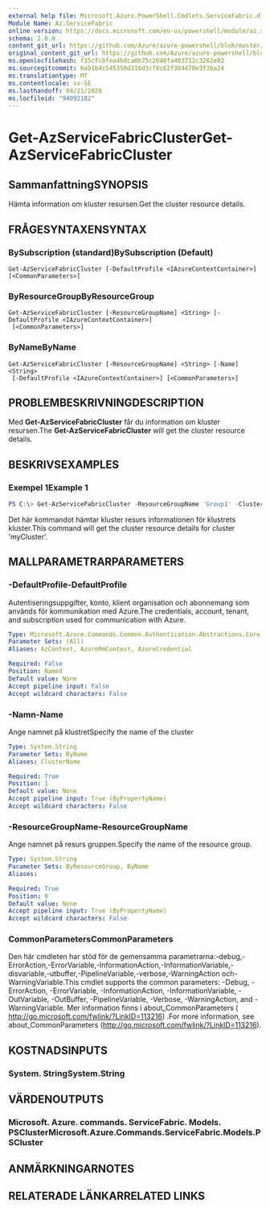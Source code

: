 ```yaml
---
external help file: Microsoft.Azure.PowerShell.Cmdlets.ServiceFabric.dll-Help.xml
Module Name: Az.ServiceFabric
online version: https://docs.microsoft.com/en-us/powershell/module/az.servicefabric/get-azservicefabriccluster
schema: 2.0.0
content_git_url: https://github.com/Azure/azure-powershell/blob/master/src/ServiceFabric/ServiceFabric/help/Get-AzServiceFabricCluster.md
original_content_git_url: https://github.com/Azure/azure-powershell/blob/master/src/ServiceFabric/ServiceFabric/help/Get-AzServiceFabricCluster.md
ms.openlocfilehash: f35cfcbfea4bdca0b75c2048fa403712c3262e02
ms.sourcegitcommit: 6a91b4c545350d316d3cf8c62f384478e3f3ba24
ms.translationtype: MT
ms.contentlocale: sv-SE
ms.lasthandoff: 04/21/2020
ms.locfileid: "94092182"
---
```

# <span data-ttu-id="9c5ff-101">Get-AzServiceFabricCluster</span><span class="sxs-lookup"><span data-stu-id="9c5ff-101">Get-AzServiceFabricCluster</span></span>

## <span data-ttu-id="9c5ff-102">Sammanfattning</span><span class="sxs-lookup"><span data-stu-id="9c5ff-102">SYNOPSIS</span></span>
<span data-ttu-id="9c5ff-103">Hämta information om kluster resursen.</span><span class="sxs-lookup"><span data-stu-id="9c5ff-103">Get the cluster resource details.</span></span>

## <span data-ttu-id="9c5ff-104">FRÅGESYNTAXEN</span><span class="sxs-lookup"><span data-stu-id="9c5ff-104">SYNTAX</span></span>

### <span data-ttu-id="9c5ff-105">BySubscription (standard)</span><span class="sxs-lookup"><span data-stu-id="9c5ff-105">BySubscription (Default)</span></span>
```
Get-AzServiceFabricCluster [-DefaultProfile <IAzureContextContainer>] [<CommonParameters>]
```

### <span data-ttu-id="9c5ff-106">ByResourceGroup</span><span class="sxs-lookup"><span data-stu-id="9c5ff-106">ByResourceGroup</span></span>
```
Get-AzServiceFabricCluster [-ResourceGroupName] <String> [-DefaultProfile <IAzureContextContainer>]
 [<CommonParameters>]
```

### <span data-ttu-id="9c5ff-107">ByName</span><span class="sxs-lookup"><span data-stu-id="9c5ff-107">ByName</span></span>
```
Get-AzServiceFabricCluster [-ResourceGroupName] <String> [-Name] <String>
 [-DefaultProfile <IAzureContextContainer>] [<CommonParameters>]
```

## <span data-ttu-id="9c5ff-108">PROBLEMBESKRIVNING</span><span class="sxs-lookup"><span data-stu-id="9c5ff-108">DESCRIPTION</span></span>
<span data-ttu-id="9c5ff-109">Med **Get-AzServiceFabricCluster** får du information om kluster resursen.</span><span class="sxs-lookup"><span data-stu-id="9c5ff-109">The **Get-AzServiceFabricCluster** will get the cluster resource details.</span></span>

## <span data-ttu-id="9c5ff-110">BESKRIVS</span><span class="sxs-lookup"><span data-stu-id="9c5ff-110">EXAMPLES</span></span>

### <span data-ttu-id="9c5ff-111">Exempel 1</span><span class="sxs-lookup"><span data-stu-id="9c5ff-111">Example 1</span></span>
```powershell
PS C:\> Get-AzServiceFabricCluster -ResourceGroupName 'Group1' -ClusterName 'Contoso01SFCluster'
```

<span data-ttu-id="9c5ff-112">Det här kommandot hämtar kluster resurs informationen för klustrets kluster.</span><span class="sxs-lookup"><span data-stu-id="9c5ff-112">This command will get the cluster resource details for cluster 'myCluster'.</span></span>

## <span data-ttu-id="9c5ff-113">MALLPARAMETRAR</span><span class="sxs-lookup"><span data-stu-id="9c5ff-113">PARAMETERS</span></span>

### <span data-ttu-id="9c5ff-114">-DefaultProfile</span><span class="sxs-lookup"><span data-stu-id="9c5ff-114">-DefaultProfile</span></span>
<span data-ttu-id="9c5ff-115">Autentiseringsuppgifter, konto, klient organisation och abonnemang som används för kommunikation med Azure.</span><span class="sxs-lookup"><span data-stu-id="9c5ff-115">The credentials, account, tenant, and subscription used for communication with Azure.</span></span>

```yaml
Type: Microsoft.Azure.Commands.Common.Authentication.Abstractions.Core.IAzureContextContainer
Parameter Sets: (All)
Aliases: AzContext, AzureRmContext, AzureCredential

Required: False
Position: Named
Default value: None
Accept pipeline input: False
Accept wildcard characters: False
```

### <span data-ttu-id="9c5ff-116">-Namn</span><span class="sxs-lookup"><span data-stu-id="9c5ff-116">-Name</span></span>
<span data-ttu-id="9c5ff-117">Ange namnet på klustret</span><span class="sxs-lookup"><span data-stu-id="9c5ff-117">Specify the name of the cluster</span></span>

```yaml
Type: System.String
Parameter Sets: ByName
Aliases: ClusterName

Required: True
Position: 1
Default value: None
Accept pipeline input: True (ByPropertyName)
Accept wildcard characters: False
```

### <span data-ttu-id="9c5ff-118">-ResourceGroupName</span><span class="sxs-lookup"><span data-stu-id="9c5ff-118">-ResourceGroupName</span></span>
<span data-ttu-id="9c5ff-119">Ange namnet på resurs gruppen.</span><span class="sxs-lookup"><span data-stu-id="9c5ff-119">Specify the name of the resource group.</span></span>

```yaml
Type: System.String
Parameter Sets: ByResourceGroup, ByName
Aliases:

Required: True
Position: 0
Default value: None
Accept pipeline input: True (ByPropertyName)
Accept wildcard characters: False
```

### <span data-ttu-id="9c5ff-120">CommonParameters</span><span class="sxs-lookup"><span data-stu-id="9c5ff-120">CommonParameters</span></span>
<span data-ttu-id="9c5ff-121">Den här cmdleten har stöd för de gemensamma parametrarna:-debug,-ErrorAction,-ErrorVariable,-InformationAction,-InformationVariable,-disvariable,-utbuffer,-PipelineVariable,-verbose,-WarningAction och-WarningVariable.</span><span class="sxs-lookup"><span data-stu-id="9c5ff-121">This cmdlet supports the common parameters: -Debug, -ErrorAction, -ErrorVariable, -InformationAction, -InformationVariable, -OutVariable, -OutBuffer, -PipelineVariable, -Verbose, -WarningAction, and -WarningVariable.</span></span> <span data-ttu-id="9c5ff-122">Mer information finns i about_CommonParameters ( http://go.microsoft.com/fwlink/?LinkID=113216) .</span><span class="sxs-lookup"><span data-stu-id="9c5ff-122">For more information, see about_CommonParameters (http://go.microsoft.com/fwlink/?LinkID=113216).</span></span>

## <span data-ttu-id="9c5ff-123">KOSTNADS</span><span class="sxs-lookup"><span data-stu-id="9c5ff-123">INPUTS</span></span>

### <span data-ttu-id="9c5ff-124">System. String</span><span class="sxs-lookup"><span data-stu-id="9c5ff-124">System.String</span></span>

## <span data-ttu-id="9c5ff-125">VÄRDEN</span><span class="sxs-lookup"><span data-stu-id="9c5ff-125">OUTPUTS</span></span>

### <span data-ttu-id="9c5ff-126">Microsoft. Azure. commands. ServiceFabric. Models. PSCluster</span><span class="sxs-lookup"><span data-stu-id="9c5ff-126">Microsoft.Azure.Commands.ServiceFabric.Models.PSCluster</span></span>

## <span data-ttu-id="9c5ff-127">ANMÄRKNINGAR</span><span class="sxs-lookup"><span data-stu-id="9c5ff-127">NOTES</span></span>

## <span data-ttu-id="9c5ff-128">RELATERADE LÄNKAR</span><span class="sxs-lookup"><span data-stu-id="9c5ff-128">RELATED LINKS</span></span>
